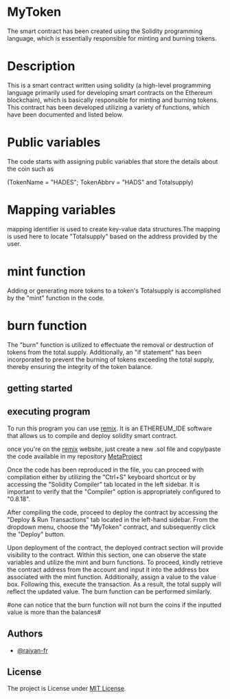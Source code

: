 
# **MyToken**

The smart contract has been created using the Solidity programming language, which is essentially responsible for minting and burning tokens.

# Description

This is a smart contract written using solidity (a high-level programming language primarily used for developing smart contracts on the Ethereum blockchain), which is basically responsible for minting and burning tokens. This contract has been developed utilizing a variety of functions, which have been documented and listed below.

# Public variables

The code starts with assigning public variables that store the details about the coin such as 

(TokenName = "HADES"; TokenAbbrv = "HADS" and Totalsupply)

# Mapping variables

mapping identifier is used to create key-value data structures.The mapping is used here to locate "Totalsupply" based on the address provided by the user.

# mint function

Adding or generating more tokens to a token's Totalsupply is accomplished by the "mint" function in the code.

# burn function

The "burn" function is utilized to effectuate the removal or destruction of tokens from the total supply. Additionally, an "if statement" has been incorporated to prevent the burning of tokens exceeding the total supply, thereby ensuring the integrity of the token balance.

## getting started
## executing program

To run this program you can use [remix](https://remix.ethereum.org/). It is an ETHEREUM_IDE software that allows us to compile and deploy solidity smart contract.

once you're on the [remix](https://remix.ethereum.org/) website, just create a new .sol file and copy/paste the code available in my repository [MetaProject](https://github.com/raiyan-fr/MetaProject/blob/main/MetaToken.sol)

Once the code has been reproduced in the file, you can proceed with compilation either by utilizing the "Ctrl+S" keyboard shortcut or by accessing the "Solidity Compiler" tab located in the left sidebar. It is important to verify that the "Compiler" option is appropriately configured to "0.8.18".
 
 After compiling the code, proceed to deploy the contract by accessing the "Deploy & Run Transactions" tab located in the left-hand sidebar. From the dropdown menu, choose the "MyToken" contract, and subsequently click the "Deploy" button.

 Upon deployment of the contract, the deployed contract section will provide visibility to the contract. Within this section, one can observe the state variables and utilize the mint and burn functions. To proceed, kindly retrieve the contract address from the account and input it into the address box associated with the mint function. Additionally, assign a value to the value box. Following this, execute the transaction. As a result, the total supply will reflect the updated value. The burn function can be performed similarly.

 #one can notice that the burn function will not burn the coins if the inputted value is more than the balances#





## Authors

- [@raiyan-fr](https://www.github.com/raiyan-fr)




## License

The project is License under [MIT License](https://choosealicense.com/licenses/mit/).

